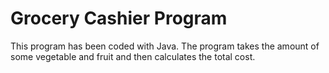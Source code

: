 # Grocery Cashier Program
This program has been coded with Java. The program takes the amount of some vegetable and fruit and then calculates the total cost.
